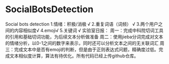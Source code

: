 # SocialBotsDetection
Social bots detection
1.情绪：积极/消极 √
2.重复词语（词频） √
3.两个用户之间的内容相似度√
4.emoji√
5.关键词 √
实验室日报：
周一：完成中科院切词工具的引用和基础切词功能，为后续文本分析做准备
周二：使用jieba分词完成对文本的情绪分析，以0-1之间的数字来表示，同时还可以分析文本之间的无关联词汇
周三：完成文本中是否有emoji的判断，但是由于正则表达式问题，精确度过低。完成文本相似度计算，算法有待优化。所有代码已经上传github仓库。
